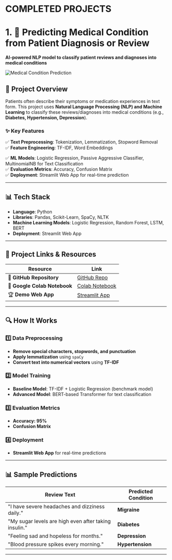 # COMPLETED PROJECTS

# 1. 🏥 Predicting Medical Condition from Patient Diagnosis or Review  
**AI-powered NLP model to classify patient reviews and diagnoses into medical conditions**  

![Medical Condition Prediction](health_banner.jpg)

## 🚀 **Project Overview**  
Patients often describe their symptoms or medication experiences in text form. This project uses **Natural Language Processing (NLP) and Machine Learning** to classify these reviews/diagnoses into medical conditions (e.g., **Diabetes, Hypertension, Depression**).  

### ✨ **Key Features**
✅ **Text Preprocessing**: Tokenization, Lemmatization, Stopword Removal  
✅ **Feature Engineering**: TF-IDF, Word Embeddings

✅ **ML Models**: Logistic Regression, Passive Aggressive Classifier, MultinomialNB for Text Classification  
✅ **Evaluation Metrics**: Accuracy, Confusion Matrix  
✅ **Deployment**: Streamlit Web App for real-time prediction  

---

## 📊 **Tech Stack**
- **Language**: Python  
- **Libraries**: Pandas, Scikit-Learn, SpaCy, NLTK
- **Machine Learning Models**: Logistic Regression, Random Forest, LSTM, BERT  
- **Deployment**: Streamlit Web App  

---

## 📌 **Project Links & Resources**
| **Resource** | **Link** |
|-------------|---------|
| 🔗 **GitHub Repository** | [GitHub Repo](https://github.com/your-username/condition-prediction-nlp) |
| 📓 **Google Colab Notebook** | [Colab Notebook](https://colab.research.google.com/drive/demo-link) |
| 🏆 **Demo Web App** | [Streamlit App](https://your-app.streamlit.app/) |

---

## 🔍 **How It Works**
### **1️⃣ Data Preprocessing**
- **Remove special characters, stopwords, and punctuation**  
- **Apply lemmatization** using `spaCy`  
- **Convert text into numerical vectors** using **TF-IDF**  

### **2️⃣ Model Training**
- **Baseline Model**: TF-IDF + Logistic Regression (benchmark model)  
- **Advanced Model**: BERT-based Transformer for text classification  

### **3️⃣ Evaluation Metrics**
- **Accuracy: 95%**  
- **Confusion Matrix**  

### **4️⃣ Deployment** 
- **Streamlit Web App** for real-time predictions  

---

## 📊 **Sample Predictions**
| **Review Text** | **Predicted Condition** |
|---------------|----------------|
| "I have severe headaches and dizziness daily." | **Migraine** |
| "My sugar levels are high even after taking insulin." | **Diabetes** |
| "Feeling sad and hopeless for months." | **Depression** |
| "Blood pressure spikes every morning." | **Hypertension** |

---


